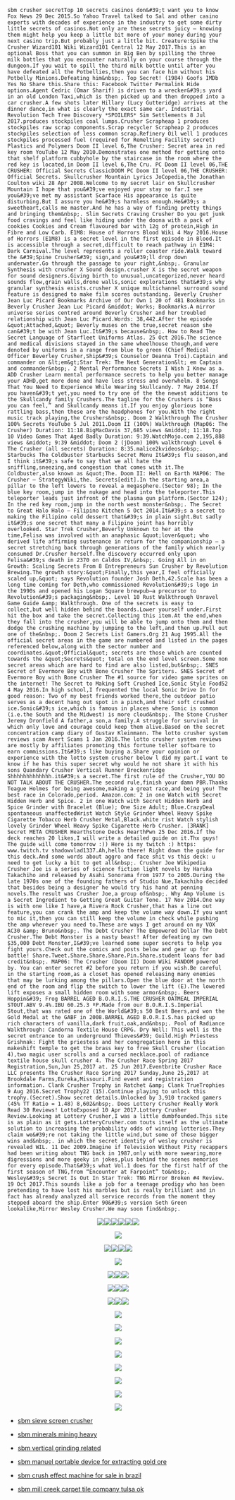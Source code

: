 
```
sbm crusher secretTop 10 secrets casinos don&#39;t want you to know Fox News 29 Dec 2015.So Yahoo Travel talked to Sal and other casino experts with decades of experience in the industry to get some dirty little secrets of casinos.Not only are these secrets juicy — knowing them might help you keep a little bit more of your money during your next casino trip.But probably just a little bit. Creature:Spike the Crusher Wizard101 Wiki Wizard101 Central 12 May 2017.This is an optional Boss that you can summon in Big Ben by spilling the three milk bottles that you encounter naturally on your course through the dungeon.If you wait to spill the third milk bottle until after you have defeated all the Potbellies,then you can face him without his Potbelly Minions.Defeating him&nbsp;. Top Secret! (1984) Goofs IMDb Yes No Share this.Share this: Facebook Twitter Permalink Hide options.Agent Cedric (Omar Sharif) is driven to a wrecker&#39;s yard in an old London Taxi,which is then picked up and then dropped into a car crusher.A few shots later Hillary (Lucy Gutteridge) arrives at the dinner dance,in what is clearly the exact same car. Industrial Revolution Tech Tree Discovery *SPOILERS* Sim Settlements 8 Jul 2017.produces stockpiles coal lumps.Crusher Scrapheap 1 produces stockpiles raw scrap components.Scrap recycler Scrapheap 2 produces stockpiles selection of less common scrap.Refinery Oil well 1 produces stockpiles processed fuel (required for Remelting Facility secret) Plastics and Polymers Doom II level 6,The Crusher: Secret area in red key room YouTube 12 May 2010.Demonstrates one method for getting onto that shelf platform cubbyhole by the staircase in the room where the red key is located,in Doom II level 6,The Cru. PC Doom II level 06,THE CRUSHER: Official Secrets ClassicDOOM PC Doom II level 06,THE CRUSHER: Official Secrets. Skullcrusher Mountain Lyrics JoCopedia,the Jonathan Coulton wiki 28 Apr 2008.Welcome to my secret lair on Skullcrusher Mountain I hope that you&#39;ve enjoyed your stay so far.I see you&#39;ve met my assistant Scarface His appearance is quite disturbing.But I assure you he&#39;s harmless enough.He&#39;s a sweetheart,calls me master.And he has a way of finding pretty things and bringing them&nbsp;. Slim Secrets Craving Crusher Do you get junk food cravings and feel like hiding under the doona with a pack of cookies Cookies and Cream flavoured bar with 12g of protein,High in Fibre and Low Carb. E1M8: House of Horrors Blood Wiki 4 May 2016.House of Horrors (E1M8) is a secret level in the first episode in Blood.It is accessible through a secret,difficult to reach pathway in E1M4: Dark Carnival.The level represents a roller coaster ride.Walk toward the &#39;Spine Crusher&#39; sign,and you&#39;ll drop down underwater.Go through the passage to your right,&nbsp;. Granular Synthesis with crusher X Sound design.crusher X is the secret weapon for sound designers.Giving birth to unusual,uncategorized,never heard sounds flow,grain walls,drone walls,sonic explorations that&#39;s why granular synthesis exists.crusher X unique multichannel surround sound feature is designed to make film scores outstanding. Beverly Crusher Jean Luc Picard Bookmarks Archive of Our Own 1 20 of 481 Bookmarks in Beverly Crusher Jean Luc Picard &middot; Works; Bookmarks.A mirror universe series centred around Beverly Crusher and her troubled relationship with Jean Luc Picard.Words: 38,442.After the episode &quot;Attached,&quot; Beverly muses on the true,secret reason she can&#39;t be with Jean Luc.It&#39;s because&nbsp;. How to Read The Secret Language of Starfleet Uniforms Atlas. 25 Oct 2016.The science and medical divisions stayed in the same wheelhouse though,and were denoted by uniforms in a range from blue to green (Chief Medical Officer Beverley Crusher,Ship&#39;s Counselor Deanna Troi).Captain and commander on &lt;em&gt;Star Trek: The Next Generation&lt; em Captain and commander&nbsp;. 2 Mental Performance Secrets I Wish I Knew as a. ADD Crusher Learn mental performance secrets to help you better manage your ADHD,get more done and have less stress and overwhelm. 8 Songs That You Need to Experience While Wearing Skullcandy. 7 May 2014.If you haven&#39;t yet,you need to try one of the the newest additions to the Skullcandy family Crushers.The tagline for the Crushers is “Bass you can feel,” and Skullcandy means it.If you enjoy glorious bone rattling bass,then these are the headphones for you.With the right music track playing,the Crushers&nbsp;. Doom 2 Walkthrough The Crusher 100% Secrets YouTube 5 Jul 2011.Doom II (100%) Walkthrough (Map06: The Crusher) Duration: 11:18.BigMacDavis 37,685 views &middot; 11:18.Top 10 Video Games That Aged Badly Duration: 9:39.WatchMojo.com 2,195,888 views &middot; 9:39 &middot; Doom 2 (jDoom) 100% walkthrough Level 6 The Crusher (all secrets) Duration: 8:35.malice2kvideos&nbsp;. Starbucks The Coldbuster Starbucks Secret Menu It&#39;s flu season,and I think it&#39;s safe to say that we all hate the sniffling,sneezing,and congestion that comes with it.The Coldbuster,also known as &quot;The. Doom II: Hell on Earth MAP06: The Crusher — StrategyWiki,the. Secrets[edit].In the starting area,a pillar to the left lowers to reveal a megasphere.(Sector 98); In the blue key room,jump in the nukage and head into the teleporter.This teleporter leads just infront of the plasma gun platform.(Sector 124); In the red key room,jump in the north west monster&nbsp;. The Secret to Great Halo Halo — Filipino Kitchen 5 Oct 2014.It&#39;s a secret to making the Filipino cold dessert that&#39;s in plain sight.But sadly it&#39;s one secret that many a Filipino joint has horribly overlooked. Star Trek Crusher,Beverly Unknown to her at the time,Felisa was involved with an anaphasic &quot;lover&quot; who derived life affirming sustenance in return for the companionship — a secret stretching back through generations of the family which nearly consumed Dr.Crusher herself.The discovery occurred only upon Felisa&#39;s death in 2370 on Caldos IV,&nbsp;. Going All in on Growth: Scaling Secrets From 8 Entrepreneurs Sun Crusher by Revolution Brewing.The growth story:&quot;Finally,this year,I feel officially scaled up,&quot; says Revolution founder Josh Deth,42.Scale has been a long time coming for Deth,who commissioned Revolution&#39;s logo in the 1990s and opened his Logan Square brewpub—a precursor to Revolution&#39;s packaging&nbsp;. Level 10 Rust Walkthrough Unravel Game Guide &amp; Walkthrough. One of the secrets is easy to collect,but well hidden behind the boards.Lower yourself under.First hit the box and take the secret.Collecting this item.At the end,when they fall into the crusher,you will be able to jump onto them and then dodge the crushing machine by jumping to the left,and then up.Pull out one of the&nbsp;. Doom 2 Secrets List Gamers.Org 21 Aug 1995.All the official secret areas in the game are numbered and listed in the pages referenced below,along with the sector number and coordinates.&quot;Official&quot; secrets are those which are counted towards the &quot;Secrets&quot; total on the end level screen.Some non secret areas which are hard to find are also listed,but&nbsp;. SNES Secret of Evermore Boy with Bone Crusher The Spriters. SNES Secret of Evermore Boy with Bone Crusher The #1 source for video game sprites on the internet! The Secret to Making Soft Crushed Ice,Sonic Style Food52 4 May 2016.In high school,I frequented the local Sonic Drive In for good reason: Two of my best friends worked there,the outdoor patio serves as a decent hang out spot in a pinch,and their soft crushed ice.Sonic&#39;s ice,which is famous in places where Sonic is common (i.e.the South and the Midwest) is more cloud&nbsp;. The Stone Crusher Jeremy Dronfield A father,a son,a family.A struggle for survival in which only love and courage could keep them alive.Based on the secret concentration camp diary of Gustav Kleinmann. The lotto crusher system reviews scam Avert Scams 1 Jan 2016.The lotto crusher system reviews are mostly by affiliates promoting this fortune teller software to earn commissions.It&#39;s like buying a.Share your opinion or experience with the lotto system crusher below l did my part.I want to know if he has this super secret why would he not share it with his sons Quandary Crusher Vertical Runner Breckenridge Shhhhhhhhhhhhh.it&#39;s a secret.The first rule of the Crusher,YOU DO NOT TALK ABOUT THE CRUSHER.The second rule,finish your damn PBR.Thanks Teague Holmes for being awesome,making a great race,and being you! The best race in Colorado,period. Amazon.com: 2 in one Watch with Secret Hidden Herb and Spice. 2 in one Watch with Secret Hidden Herb and Spice Grinder with Bracelet (Blue); One Size Adult; Blue.CrazyDeal spontaneous unaffectedWrist Watch Style Grinder Wheel Heavy Spike Cigarette Tobacco Herb Crusher Metal,Black.white rist Watch stylish lovely Grinder Wheel Heavy Spike Cigarette Herb Crusher. [3RANK] Secret META CRUSHER Hearthstone Decks HearthPwn 25 Dec 2016.If the deck reaches 20 likes,I will write a detailed guide on it.Thx guys! The guide will come tomorrow :)) Here is my twitch :) https: www.twitch.tv shadowvlad1337.Ah,hello there! Right down the guide for this deck.And some words about aggro and face shit vs this deck: u need to get lucky a bit to get all&nbsp;. Crusher Joe Wikipedia Crusher Joe is a series of science fiction light novels by Haruka Takachiho and released by Asahi Sonorama from 1977 to 2005.During the late 1970s one of the founding fathers of Studio Nue,Takachiho decided that besides being a designer he would try his hand at penning novels.The result was Crusher Joe,a group of&nbsp;. Why Amp Volume is a Secret Ingredient to Getting Great Guitar Tone. 17 Nov 2014.One way is with one like I have,a Rivera Rock Crusher,that has a line out feature,you can crank the amp and keep the volume way down.If you want to mic it,then you can still keep the volume in check while pushing the amp wherever you need to.These are ways I get around on my VOX AC30 &amp; Bruno&nbsp;. The Debt Crusher The Empowered Dollar The Debt Crusher.The Debt Monster is a nasty beast! After defeating my own $35,000 Debt Monster,I&#39;ve learned some super secrets to help you fight yours.Check out the comics and posts below and gear up for battle! Share.Tweet.Share.Share.Share.Pin.Share.student loans for bad credit&nbsp;. MAP06: The Crusher (Doom II) Doom Wiki FANDOM powered by. You can enter secret #2 before you return if you wish.Be careful in the starting room,as a closet has opened releasing many enemies that may be lurking among the pillars.Open the blue door at the north end of the room and flip the switch to lower the lift (E).The lowered lift exposes a small hidden room with some armor&nbsp;. Beers Hoppin&#39; Frog BARREL AGED B.O.R.I.S.THE CRUSHER OATMEAL IMPERIAL STOUT.ABV 9.4%.IBU 60.25.3 ºP.Made from our B.O.R.I.S.Imperial Stout,that was rated one of the World&#39;s 50 Best Beers,and won the Gold Medal at the GABF in 2008.BARREL AGED B.O.R.I.S.has picked up rich characters of vanilla,dark fruit,oak,and&nbsp;. Pool of Radiance Walkthrough: Candorna Textile House CRPG. Dry Well: This well is the secret entrance to an underground Thieves&#39; Guild.High Priestess Grishnak: Fight the priestess and her congregation here in this makeshift temple to get the brass key to free Skull Crusher (location 4),two magic user scrolls and a cursed necklace.pool of radiance textile house skull crusher 4. The Crusher Race Spring 2017 Registration,Sun,Jun 25,2017 at. 25 Jun 2017.Eventbrite Crusher Race LLC presents The Crusher Race Spring 2017 Sunday,June 25,2017 at Brookdale Farms,Eureka,Missouri.Find event and registration information. Clank Crusher Trophy in Ratchet &amp; Clank TrueTrophies 9 Aug 2016.Secret Trophy22 (15).Continue playing to unlock this trophy.(Secret).Show secret details.Unlocked by 3,910 tracked gamers (45% TT Ratio = 1.48) 8,602&nbsp;. Does Lottery Crusher Really Work Read 30 Reviews! LottoExposed 10 Apr 2017.Lottery Crusher Review.Looking at Lottery Crusher,I was a little dumbfounded.This site is as plain as it gets.LotteryCrusher.com touts itself as the ultimate solution to increasing the probability odds of winning lotteries.They claim we&#39;re not taking the little wind,but some of those bigger wins and&nbsp;. in which the secret identity of wesley crusher is revealed WIL. 11 Dec 2009.Imagine if Television Without Pity recappers had been writing about TNG back in 1987,only with more swearing,more digressions and more geeky in jokes,plus behind the scenes memories for every episode.That&#39;s what Vol.1 does for the first half of the first season of TNG,from “Encounter at Farpoint” to&nbsp;. Wesley&#39;s Secret Is Out In Star Trek: TNG Mirror Broken #4 Review. 19 Oct 2017.This sounds like a job for a teenage prodigy who has been pretending to have lost his marbles but is really brilliant and in fact has already analyzed all service records from the moment they stepped aboard the ship.Enter 90&#39;s version Seth Green lookalike,Mirror Wesley Crusher.​We may soon find&nbsp;. 
```

<div align="center">
  
<a rel="nofollow" href="https://m.shibang-china.com?f=github&k=sbm+crusher+secret"><img src="https://static.shibang-china.com/en/l.png"></a><img src="https://static.shibang-china.com/en/hw.png"><a rel="nofollow" href="https://m.shibang-china.com/product/?f=github&k=sbm+crusher+secret"><img src="https://static.shibang-china.com/en/p.png"></a><a rel="nofollow" href="https://m.shibang-china.com/cases/?f=github&k=sbm+crusher+secret"><img src="https://static.shibang-china.com/en/c.png"></a><a rel="nofollow" href="https://m.shibang-china.com/news/?f=github&k=sbm+crusher+secret"><img src="https://static.shibang-china.com/en/n.png"></a><a rel="nofollow" href="https://m.shibang-china.com?f=github&k=sbm+crusher+secret"><img src="https://static.shibang-china.com/en/m.png"></a>

<a rel="nofollow" href="https://m.shibang-china.com/product/?f=github&k=sbm+crusher+secret"><img src="https://static.shibang-china.com/en/b.jpg"></a>
  
<a rel="nofollow" href="https://m.shibang-china.com/solution-aggregate.html?f=github&k=sbm+crusher+secret"><img src="https://static.shibang-china.com/en/a.jpg"></a><a rel="nofollow" href="https://m.shibang-china.com/solution-mine.html?f=github&k=sbm+crusher+secret"><img src="https://static.shibang-china.com/en/m.jpg"></a><a rel="nofollow" href="https://m.shibang-china.com/solution-mill.html?f=github&k=sbm+crusher+secret"><img src="https://static.shibang-china.com/en/g.jpg"></a><a rel="nofollow" href="https://m.shibang-china.com/solution-epc.html?f=github&k=sbm+crusher+secret"><img src="https://static.shibang-china.com/en/e.jpg"></a>

<a rel="nofollow" href="https://m.shibang-china.com/product/?f=github&k=sbm+crusher+secret"><img src="https://static.shibang-china.com/en/a-p.png"></a>

<a rel="nofollow" href="https://m.shibang-china.com/product/crusher/c6x.html?f=github&k=sbm+crusher+secret"><img src="https://static.shibang-china.com/en/j.jpg"></a><a rel="nofollow" href="https://m.shibang-china.com/product/crusher/ci5x.html?f=github&k=sbm+crusher+secret"><img src="https://static.shibang-china.com/en/i.jpg"></a><a rel="nofollow" href="https://m.shibang-china.com/product/crusher/hst.html?f=github&k=sbm+crusher+secret"><img src="https://static.shibang-china.com/en/c.jpg"></a>

<a rel="nofollow" href="https://m.shibang-china.com/product/mill/mtw.html?f=github&k=sbm+crusher+secret"><img src="https://static.shibang-china.com/en/mtw.jpg"></a><a rel="nofollow" href="https://m.shibang-china.com/product/mill/scm.html?f=github&k=sbm+crusher+secret"><img src="https://static.shibang-china.com/en/scm.jpg"></a><a rel="nofollow" href="https://m.shibang-china.com/product/mill/lm.html?f=github&k=sbm+crusher+secret"><img src="https://static.shibang-china.com/en/lm.jpg"></a>

<a rel="nofollow" href="https://m.shibang-china.com/product/sand/vsi6x.html?f=github&k=sbm+crusher+secret"><img src="https://static.shibang-china.com/en/6x.jpg"></a><a rel="nofollow" href="https://m.shibang-china.com/product/sand/vu.html?f=github&k=sbm+crusher+secret"><img src="https://static.shibang-china.com/en/vu.jpg"></a><a rel="nofollow" href="https://m.shibang-china.com/product/mobile/klun.html?f=github&k=sbm+crusher+secret"><img src="https://static.shibang-china.com/en/k.jpg"></a>

<a rel="nofollow" href="https://m.shibang-china.com/cases/?f=github&k=sbm+crusher+secret"><img src="https://static.shibang-china.com/en/case.png"></a>

<a rel="nofollow" href="https://m.shibang-china.com/cases/aggregate/202.html?f=github&k=sbm+crusher+secret"><img src="https://static.shibang-china.com/en/c-1.jpg"></a>

<a rel="nofollow" href="https://m.shibang-china.com/cases/aggregate/203.html?f=github&k=sbm+crusher+secret"><img src="https://static.shibang-china.com/en/c-2.jpg"></a>

<a rel="nofollow" href="https://m.shibang-china.com/cases/mill/123.html?f=github&k=sbm+crusher+secret"><img src="https://static.shibang-china.com/en/c-3.jpg"></a>

<a rel="nofollow" href="https://m.shibang-china.com/contact_us.html?f=github&k=sbm+crusher+secret"><img src="https://static.shibang-china.com/en/contact.png"></a>

<a rel="nofollow" href="https://swt.shibang-china.com/?f=github&k=sbm+crusher+secret"><img src="https://static.shibang-china.com/en/chat.png"></a>

<a rel="nofollow" href="https://whatsapp.shibangsoft.com/WhatsApp.php?f=github&k=sbm+crusher+secret"><img src="https://static.shibang-china.com/en/whatsapp.png"></a>

<a rel="nofollow" href="https://m.shibang-china.com/?f=github&k=sbm+crusher+secret"><img src="https://static.shibang-china.com/en/website.png"></a>

</div>


* [sbm sieve screen crusher](sbm%20sieve%20screen%20crusher.md)

* [sbm minerals mining heavy](sbm%20minerals%20mining%20heavy.md)

* [sbm vertical grinding related](sbm%20vertical%20grinding%20related.md)

* [sbm manuel portable device for extracting gold ore](sbm%20manuel%20portable%20device%20for%20extracting%20gold%20ore.md)

* [sbm crush effect machine for sale in brazil](sbm%20crush%20effect%20machine%20for%20sale%20in%20brazil.md)

* [sbm mill creek carpet tile company tulsa ok](sbm%20mill%20creek%20carpet%20tile%20company%20tulsa%20ok.md)